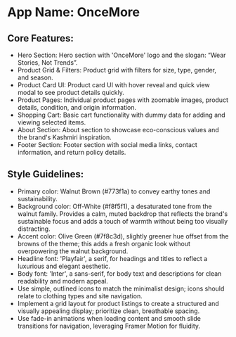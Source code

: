 # **App Name**: OnceMore

## Core Features:

- Hero Section: Hero section with 'OnceMore' logo and the slogan: “Wear Stories, Not Trends”.
- Product Grid & Filters: Product grid with filters for size, type, gender, and season.
- Product Card UI: Product card UI with hover reveal and quick view modal to see product details quickly.
- Product Pages: Individual product pages with zoomable images, product details, condition, and origin information.
- Shopping Cart: Basic cart functionality with dummy data for adding and viewing selected items.
- About Section: About section to showcase eco-conscious values and the brand's Kashmiri inspiration.
- Footer Section: Footer section with social media links, contact information, and return policy details.

## Style Guidelines:

- Primary color: Walnut Brown (#773f1a) to convey earthy tones and sustainability.
- Background color: Off-White (#f8f5f1), a desaturated tone from the walnut family. Provides a calm, muted backdrop that reflects the brand's sustainable focus and adds a touch of warmth without being too visually distracting.
- Accent color: Olive Green (#7f8c3d), slightly greener hue offset from the browns of the theme; this adds a fresh organic look without overpowering the walnut background.
- Headline font: 'Playfair', a serif, for headings and titles to reflect a luxurious and elegant aesthetic.
- Body font: 'Inter', a sans-serif, for body text and descriptions for clean readability and modern appeal.
- Use simple, outlined icons to match the minimalist design; icons should relate to clothing types and site navigation.
- Implement a grid layout for product listings to create a structured and visually appealing display; prioritize clean, breathable spacing.
- Use fade-in animations when loading content and smooth slide transitions for navigation, leveraging Framer Motion for fluidity.